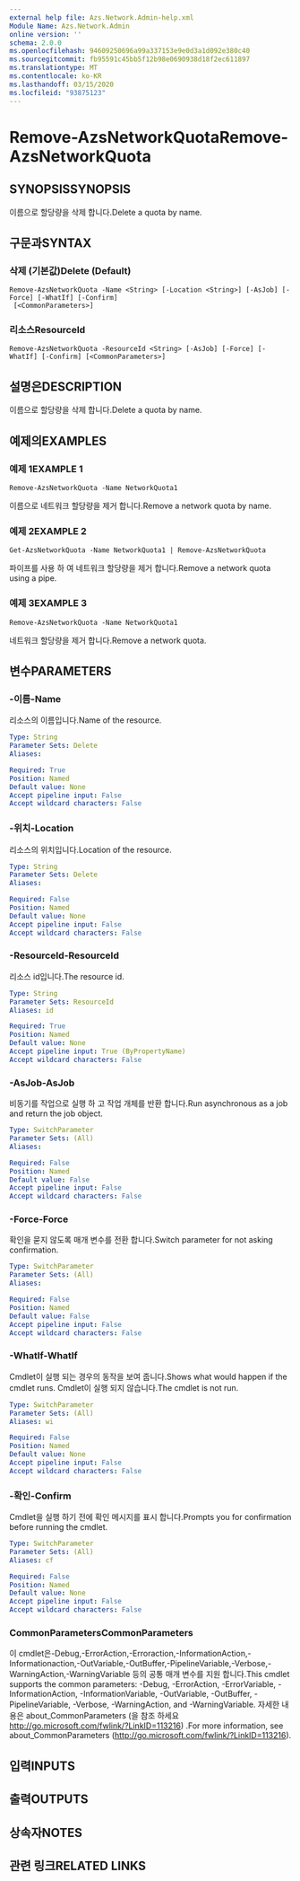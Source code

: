 ```yaml
---
external help file: Azs.Network.Admin-help.xml
Module Name: Azs.Network.Admin
online version: ''
schema: 2.0.0
ms.openlocfilehash: 94609250696a99a337153e9e0d3a1d092e380c40
ms.sourcegitcommit: fb95591c45bb5f12b98e0690938d18f2ec611897
ms.translationtype: MT
ms.contentlocale: ko-KR
ms.lasthandoff: 03/15/2020
ms.locfileid: "93875123"
---
```

# <span data-ttu-id="9fdc2-101">Remove-AzsNetworkQuota</span><span class="sxs-lookup"><span data-stu-id="9fdc2-101">Remove-AzsNetworkQuota</span></span>

## <span data-ttu-id="9fdc2-102">SYNOPSIS</span><span class="sxs-lookup"><span data-stu-id="9fdc2-102">SYNOPSIS</span></span>
<span data-ttu-id="9fdc2-103">이름으로 할당량을 삭제 합니다.</span><span class="sxs-lookup"><span data-stu-id="9fdc2-103">Delete a quota by name.</span></span>

## <span data-ttu-id="9fdc2-104">구문과</span><span class="sxs-lookup"><span data-stu-id="9fdc2-104">SYNTAX</span></span>

### <span data-ttu-id="9fdc2-105">삭제 (기본값)</span><span class="sxs-lookup"><span data-stu-id="9fdc2-105">Delete (Default)</span></span>
```
Remove-AzsNetworkQuota -Name <String> [-Location <String>] [-AsJob] [-Force] [-WhatIf] [-Confirm]
 [<CommonParameters>]
```

### <span data-ttu-id="9fdc2-106">리소스</span><span class="sxs-lookup"><span data-stu-id="9fdc2-106">ResourceId</span></span>
```
Remove-AzsNetworkQuota -ResourceId <String> [-AsJob] [-Force] [-WhatIf] [-Confirm] [<CommonParameters>]
```

## <span data-ttu-id="9fdc2-107">설명은</span><span class="sxs-lookup"><span data-stu-id="9fdc2-107">DESCRIPTION</span></span>
<span data-ttu-id="9fdc2-108">이름으로 할당량을 삭제 합니다.</span><span class="sxs-lookup"><span data-stu-id="9fdc2-108">Delete a quota by name.</span></span>

## <span data-ttu-id="9fdc2-109">예제의</span><span class="sxs-lookup"><span data-stu-id="9fdc2-109">EXAMPLES</span></span>

### <span data-ttu-id="9fdc2-110">예제 1</span><span class="sxs-lookup"><span data-stu-id="9fdc2-110">EXAMPLE 1</span></span>
```
Remove-AzsNetworkQuota -Name NetworkQuota1
```

<span data-ttu-id="9fdc2-111">이름으로 네트워크 할당량을 제거 합니다.</span><span class="sxs-lookup"><span data-stu-id="9fdc2-111">Remove a network quota by name.</span></span>

### <span data-ttu-id="9fdc2-112">예제 2</span><span class="sxs-lookup"><span data-stu-id="9fdc2-112">EXAMPLE 2</span></span>
```
Get-AzsNetworkQuota -Name NetworkQuota1 | Remove-AzsNetworkQuota
```

<span data-ttu-id="9fdc2-113">파이프를 사용 하 여 네트워크 할당량을 제거 합니다.</span><span class="sxs-lookup"><span data-stu-id="9fdc2-113">Remove a network quota using a pipe.</span></span>

### <span data-ttu-id="9fdc2-114">예제 3</span><span class="sxs-lookup"><span data-stu-id="9fdc2-114">EXAMPLE 3</span></span>
```
Remove-AzsNetworkQuota -Name NetworkQuota1
```

<span data-ttu-id="9fdc2-115">네트워크 할당량을 제거 합니다.</span><span class="sxs-lookup"><span data-stu-id="9fdc2-115">Remove a network quota.</span></span>

## <span data-ttu-id="9fdc2-116">변수</span><span class="sxs-lookup"><span data-stu-id="9fdc2-116">PARAMETERS</span></span>

### <span data-ttu-id="9fdc2-117">-이름</span><span class="sxs-lookup"><span data-stu-id="9fdc2-117">-Name</span></span>
<span data-ttu-id="9fdc2-118">리소스의 이름입니다.</span><span class="sxs-lookup"><span data-stu-id="9fdc2-118">Name of the resource.</span></span>

```yaml
Type: String
Parameter Sets: Delete
Aliases:

Required: True
Position: Named
Default value: None
Accept pipeline input: False
Accept wildcard characters: False
```

### <span data-ttu-id="9fdc2-119">-위치</span><span class="sxs-lookup"><span data-stu-id="9fdc2-119">-Location</span></span>
<span data-ttu-id="9fdc2-120">리소스의 위치입니다.</span><span class="sxs-lookup"><span data-stu-id="9fdc2-120">Location of the resource.</span></span>

```yaml
Type: String
Parameter Sets: Delete
Aliases:

Required: False
Position: Named
Default value: None
Accept pipeline input: False
Accept wildcard characters: False
```

### <span data-ttu-id="9fdc2-121">-ResourceId</span><span class="sxs-lookup"><span data-stu-id="9fdc2-121">-ResourceId</span></span>
<span data-ttu-id="9fdc2-122">리소스 id입니다.</span><span class="sxs-lookup"><span data-stu-id="9fdc2-122">The resource id.</span></span>

```yaml
Type: String
Parameter Sets: ResourceId
Aliases: id

Required: True
Position: Named
Default value: None
Accept pipeline input: True (ByPropertyName)
Accept wildcard characters: False
```

### <span data-ttu-id="9fdc2-123">-AsJob</span><span class="sxs-lookup"><span data-stu-id="9fdc2-123">-AsJob</span></span>
<span data-ttu-id="9fdc2-124">비동기를 작업으로 실행 하 고 작업 개체를 반환 합니다.</span><span class="sxs-lookup"><span data-stu-id="9fdc2-124">Run asynchronous as a job and return the job object.</span></span>


```yaml
Type: SwitchParameter
Parameter Sets: (All)
Aliases:

Required: False
Position: Named
Default value: False
Accept pipeline input: False
Accept wildcard characters: False
```

### <span data-ttu-id="9fdc2-125">-Force</span><span class="sxs-lookup"><span data-stu-id="9fdc2-125">-Force</span></span>
<span data-ttu-id="9fdc2-126">확인을 묻지 않도록 매개 변수를 전환 합니다.</span><span class="sxs-lookup"><span data-stu-id="9fdc2-126">Switch parameter for not asking confirmation.</span></span>

```yaml
Type: SwitchParameter
Parameter Sets: (All)
Aliases:

Required: False
Position: Named
Default value: False
Accept pipeline input: False
Accept wildcard characters: False
```

### <span data-ttu-id="9fdc2-127">-WhatIf</span><span class="sxs-lookup"><span data-stu-id="9fdc2-127">-WhatIf</span></span>
<span data-ttu-id="9fdc2-128">Cmdlet이 실행 되는 경우의 동작을 보여 줍니다.</span><span class="sxs-lookup"><span data-stu-id="9fdc2-128">Shows what would happen if the cmdlet runs.</span></span>
<span data-ttu-id="9fdc2-129">Cmdlet이 실행 되지 않습니다.</span><span class="sxs-lookup"><span data-stu-id="9fdc2-129">The cmdlet is not run.</span></span>

```yaml
Type: SwitchParameter
Parameter Sets: (All)
Aliases: wi

Required: False
Position: Named
Default value: None
Accept pipeline input: False
Accept wildcard characters: False
```

### <span data-ttu-id="9fdc2-130">-확인</span><span class="sxs-lookup"><span data-stu-id="9fdc2-130">-Confirm</span></span>
<span data-ttu-id="9fdc2-131">Cmdlet을 실행 하기 전에 확인 메시지를 표시 합니다.</span><span class="sxs-lookup"><span data-stu-id="9fdc2-131">Prompts you for confirmation before running the cmdlet.</span></span>

```yaml
Type: SwitchParameter
Parameter Sets: (All)
Aliases: cf

Required: False
Position: Named
Default value: None
Accept pipeline input: False
Accept wildcard characters: False
```

### <span data-ttu-id="9fdc2-132">CommonParameters</span><span class="sxs-lookup"><span data-stu-id="9fdc2-132">CommonParameters</span></span>
<span data-ttu-id="9fdc2-133">이 cmdlet은-Debug,-ErrorAction,-Erroraction,-InformationAction,-Informationaction,-OutVariable,-OutBuffer,-PipelineVariable,-Verbose,-WarningAction,-WarningVariable 등의 공통 매개 변수를 지원 합니다.</span><span class="sxs-lookup"><span data-stu-id="9fdc2-133">This cmdlet supports the common parameters: -Debug, -ErrorAction, -ErrorVariable, -InformationAction, -InformationVariable, -OutVariable, -OutBuffer, -PipelineVariable, -Verbose, -WarningAction, and -WarningVariable.</span></span> <span data-ttu-id="9fdc2-134">자세한 내용은 about_CommonParameters (을 참조 하세요 http://go.microsoft.com/fwlink/?LinkID=113216) .</span><span class="sxs-lookup"><span data-stu-id="9fdc2-134">For more information, see about_CommonParameters (http://go.microsoft.com/fwlink/?LinkID=113216).</span></span>

## <span data-ttu-id="9fdc2-135">입력</span><span class="sxs-lookup"><span data-stu-id="9fdc2-135">INPUTS</span></span>

## <span data-ttu-id="9fdc2-136">출력</span><span class="sxs-lookup"><span data-stu-id="9fdc2-136">OUTPUTS</span></span>

## <span data-ttu-id="9fdc2-137">상속자</span><span class="sxs-lookup"><span data-stu-id="9fdc2-137">NOTES</span></span>

## <span data-ttu-id="9fdc2-138">관련 링크</span><span class="sxs-lookup"><span data-stu-id="9fdc2-138">RELATED LINKS</span></span>
